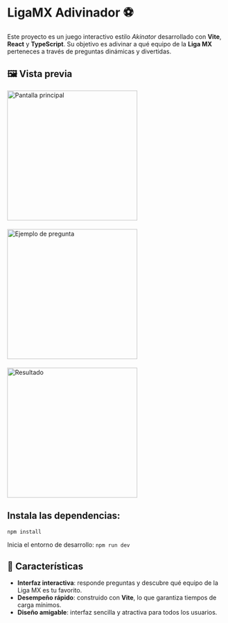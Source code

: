 # LigaMX Adivinador ⚽

Este proyecto es un juego interactivo estilo *Akinator* desarrollado con **Vite**, **React** y **TypeScript**. Su objetivo es adivinar a qué equipo de la **Liga MX** perteneces a través de preguntas dinámicas y divertidas.

## 🖼️ Vista previa

<div style="display: flex; align-items: flex-start; margin-bottom: 20px;">
  <img src="https://github.com/user-attachments/assets/264c0a04-87c0-4a6e-a558-5a23395d0e35" alt="Pantalla principal" width="300" style="margin-right: 10px;" />
</div>

<div style="display: flex; align-items: flex-start; margin-bottom: 20px;">
  <img src="https://github.com/user-attachments/assets/d592a777-2a62-4917-a6a8-9283f877ee66" alt="Ejemplo de pregunta" width="300" style="margin-right: 10px;" />
</div>

<div style="display: flex; align-items: flex-start;">
  <img src="https://github.com/user-attachments/assets/6f3b87f1-69ed-4cd1-89ce-cc5a55161900" alt="Resultado" width="300" style="margin-right: 10px;" />
</div>

## Instala las dependencias:
```npm install```

Inicia el entorno de desarrollo:
```npm run dev```

## 🚀 Características

- **Interfaz interactiva**: responde preguntas y descubre qué equipo de la Liga MX es tu favorito.
- **Desempeño rápido**: construido con **Vite**, lo que garantiza tiempos de carga mínimos.
- **Diseño amigable**: interfaz sencilla y atractiva para todos los usuarios.
